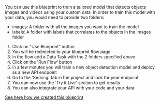 You can use this blueprint to train a tailored model that detects objects images and videos using your custom data.
In order to train this model with your data, you would need to provide two folders:
- images: A folder with all the images you want to train the model
- labels: A folder with labels that correlates to the objects in the images folder
1. Click on "Use Blueprint" button
2. You will be redirected to your blueprint flow page
3. In the flow add a Data Task with the 2 folders specified above
4. Click on the 'Run Flow' button
5. In a few minutes you will train a new object detection model and deploy as a new API endpoint
6. Go to the 'Serving' tab in the project and look for your endpoint
7. You can now use the 'Try it Live' section to get results
8. You can also integrate your API with your code and your data


[See here how we created this blueprint](https://link-url-here.org)

